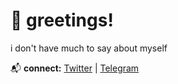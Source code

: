 # 👋 greetings!

i don't have much to say about myself

📬 **connect:** [Twitter](https://twitter.com/rashadseyfulla) | [Telegram](https://t.me/rashadseyfulla)
